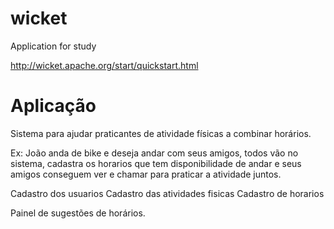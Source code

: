 # wicket
Application for study 

http://wicket.apache.org/start/quickstart.html



# Aplicação

Sistema para ajudar praticantes de atividade físicas a combinar horários.

Ex: João anda de bike e deseja andar com seus amigos, todos vão no sistema, cadastra os horarios que tem disponibilidade de andar e seus amigos conseguem ver e chamar para praticar a atividade juntos.


Cadastro dos usuarios
Cadastro das atividades fisicas
Cadastro de horarios

Painel de sugestões de horários.

